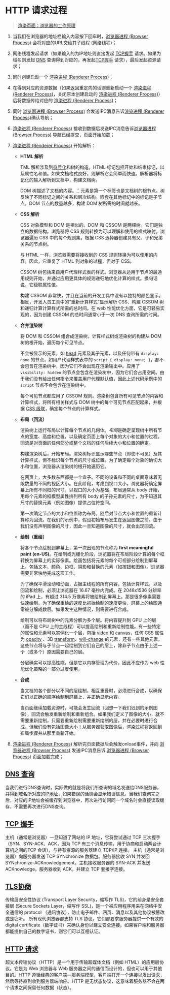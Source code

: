 
# HTTP 请求过程
> [渲染页面：浏览器的工作原理](https://developer.mozilla.org/zh-CN/docs/Web/Performance/How_browsers_work)

1. 当我们在浏览器的地址栏输入内容按下回车时，[浏览器进程 (Browser Process)](../advanced/browserPrinciples#浏览器进程-browser-process) 会将对应的URL交给其子线程 (网络线程)；

2. 网络线程发起请求（如果输入的为IP地址则直接发起 [TCP握手](./RequestProcess#tcp-握手) 请求。如果为域名则发起 [DNS](./RequestProcess#dns-查询) 查询得到对应的，再发起[TCP握手](./RequestProcess#tcp-握手) 请求），最后发起资源请求；

3. 同时创建启动一个 [渲染进程 (Renderer Process)](../advanced/browserPrinciples#渲染进程-renderer-process)；

4. 在得到对应的资源数据（如果返回重定向的话则重新启动一个 [渲染进程 (Renderer Process)](../advanced/browserPrinciples#渲染进程-renderer-process)，关闭原本创建启动的 [渲染进程 (Renderer Process)](../advanced/browserPrinciples#渲染进程-renderer-process)）后将数据传给对应的 [渲染进程 (Renderer Process)](../advanced/browserPrinciples#渲染进程-renderer-process)；

5. 同时 [浏览器进程 (Browser Process)](../advanced/browserPrinciples#浏览器进程-browser-process) 会发送IPC消息告诉[渲染进程 (Renderer Process)](../advanced/browserPrinciples#渲染进程-renderer-process)确认导航；

6. [渲染进程 (Renderer Process)](../advanced/browserPrinciples#渲染进程-renderer-process) 接收到数据后发送IPC消息告诉[浏览器进程 (Browser Process)](../advanced/browserPrinciples#浏览器进程-browser-process) 导航已经提交，页面开始加载；

7. [渲染进程 (Renderer Process)](../advanced/browserPrinciples#渲染进程-renderer-process) 开始解析：

   - **HTML 解析**

     TML 解析涉及到[符号化](https://developer.mozilla.org/zh-CN/docs/Web/API/DOMTokenList)和树的构造。HTML 标记包括开始和结束标记，以及属性名和值。如果文档格式良好，则解析它会简单而快速。解析器将标记化的输入解析到文档中，构建文档树。

     DOM 树描述了文档的内容。[``](https://developer.mozilla.org/zh-CN/docs/Web/HTML/Element/html) 元素是第一个标签也是文档树的根节点。树反映了不同标记之间的关系和层次结构。嵌套在其他标记中的标记是子节点。DOM 节点的数量越多，构建 DOM 树所需的时间就越长。

   - **CSS 解析**

     CSS 对象模型和 DOM 是相似的。DOM 和 CSSOM 是两棵树。它们是独立的数据结构。浏览器将 CSS 规则转换为可以理解和使用的样式映射。浏览器遍历 CSS 中的每个规则集，根据 CSS 选择器创建具有父、子和兄弟关系的节点树。

     与 HTML 一样，浏览器需要将接收到的 CSS 规则转换为可以使用的内容。因此，它重复了 HTML 到对象的过程，但对于 CSS。

     CSSOM 树包括来自用户代理样式表的样式。浏览器从适用于节点的最通用规则开始，并通过应用更具体的规则递归地优化计算的样式。换句话说，它级联属性值。

     构建 CSSOM 非常快，并且在当前的开发工具中没有以独特的颜色显示。相反，开发人员工具中的“重新计算样式”显示解析 CSS、构建 CSSOM 树和递归计算计算样式所需的总时间。在 web 性能优化方面，它是可轻易实现的，因为创建 CSSOM 的总时间通常小于一次 DNS 查询所需的时间。

   - **合并渲染树**

     将 DOM 和 CSSOM 组合成渲染树。计算样式树或渲染树的构建从 DOM 树的根开始，遍历每个可见节点。

     不会被显示的元素，如 [head](https://developer.mozilla.org/zh-CN/docs/Web/HTML/Element/head) 元素及其子元素，以及任何带有 `display: none` 的节点，如用户代理样式表中的 `script { display: none; }`，都不会包含在渲染树中，因为它们不会出现在渲染输出中。应用了 `visibility: hidden` 的节点会包含在渲染树中，因为它们会占用空间。由于我们没有给出任何指令来覆盖用户代理默认值，因此上述代码示例中的 `script` 节点不会包含在渲染树中。

     每个可见节点都应用了 CSSOM 规则。渲染树包含所有可见节点的内容和计算样式，将所有相关样式与 DOM 树中的每个可见节点匹配起来，并根据 [CSS 级联](https://developer.mozilla.org/zh-CN/docs/Web/CSS/Cascade)，确定每个节点的计算样式。

   - **布局（回流）**

     渲染树上运行布局以计算每个节点的几何体。*布局*是确定呈现树中所有节点的宽度、高度和位置，以及确定页面上每个对象的大小和位置的过程。回流是对页面的任何部分或整个文档的任何后续大小和位置的确定。

     构建渲染树后，开始布局。渲染树标识显示哪些节点（即使不可见）及其计算样式，但不标识每个节点的尺寸或位置。为了确定每个对象的确切大小和位置，浏览器从渲染树的根开始遍历它。

     在网页上，大多数东西都是一个盒子。不同的设备和不同的桌面意味着无限数量的不同的视区大小。在此阶段，考虑到视口大小，浏览器将确定屏幕上所有不同框的尺寸。以视口的大小为基础，布局通常从 body 开始，用每个元素的框模型属性排列所有 body 的子孙元素的尺寸，为不知道其尺寸的替换元素（例如图像）提供占位符空间。

     第一次确定节点的大小和位置称为布局。随后对节点大小和位置的重新计算称为回流。在我们的示例中，假设初始布局发生在返回图像之前。由于我们没有声明图像的尺寸，因此一旦知道图像的尺寸，就会出现回流。

   - **绘制（重绘）**

     将各个节点绘制到屏幕上，第一次出现的节点称为 **first meaningful paint (en-US)**。在绘制或光栅化阶段，浏览器将在布局阶段计算的每个框转换为屏幕上的实际像素。绘画包括将元素的每个可视部分绘制到屏幕上，包括文本、颜色、边框、阴影和替换的元素（如按钮和图像）。浏览器需要非常快地完成这项工作。

     为了确保平滑滚动和动画，占据主线程的所有内容，包括计算样式，以及回流和绘制，必须让浏览器在 16.67 毫秒内完成。在 2048x1536 分辨率的 iPad 上，有超过 314.5 万像素将被绘制到屏幕上。那是很多像素需要快速绘制。为了确保重绘的速度比初始绘制的速度更快，屏幕上的绘图通常被分解成数层。如果发生这种情况，则需要进行合成。

     绘制可以将布局树中的元素分解为多个层。将内容提升到 GPU 上的层（而不是 CPU 上的主线程）可以提高绘制和重新绘制性能。有一些特定的属性和元素可以实例化一个层，包括 [video](https://developer.mozilla.org/zh-CN/docs/Web/HTML/Element/video) 和 [canvas](https://developer.mozilla.org/zh-CN/docs/Web/HTML/Element/canvas)，任何 CSS 属性为 [opacity](https://developer.mozilla.org/zh-CN/docs/Web/CSS/opacity) 、3D [transform](https://developer.mozilla.org/zh-CN/docs/Web/CSS/transform)、[will-change](https://developer.mozilla.org/zh-CN/docs/Web/CSS/will-change) 的元素，还有一些其他元素。这些节点将与子节点一起绘制到它们自己的层上，除非子节点由于上述一个（或多个）原因需要自己的层。

     分层确实可以提高性能，但是它以内存管理为代价，因此不应作为 web 性能优化策略的一部分过度使用。

   - **合成**

     当文档的各个部分以不同的层绘制，相互重叠时，必须进行合成，以确保它们以正确的顺序绘制到屏幕上，并正确显示内容。

     当页面继续加载资源时，可能会发生回流（回想一下我们迟到的示例图像），回流会触发重新绘制和重新组合。如果我们定义了图像的大小，就不需要重新绘制，只需要重新绘制需要重新绘制的层，并在必要时进行合成。但我们没有包括图像大小！从服务器获取图像后，渲染过程将返回到布局步骤并从那里重新开始。

8. [渲染进程 (Renderer Process)](../advanced/browserPrinciples#渲染进程-renderer-process) 解析完页面数据后会触发onload事件，并向 [浏览器进程 (Browser Process)](../advanced/browserPrinciples#浏览器进程-browser-process) 发送IPC消息告诉 [浏览器进程 (Browser Process)](../advanced/browserPrinciples#浏览器进程-browser-process) 页面加载完成；


## [DNS 查询](https://developer.mozilla.org/zh-CN/docs/Glossary/DNS)

当我们进行DNS查询时，实际做的就是将我们所查询的域名发送给DNS服务器，并得到域名所对应的[IP地址](https://developer.mozilla.org/zh-CN/docs/Glossary/IP_Address)，如果错误的话则会显示错误信息。当我们查询完之后，对应的IP地址会被缓存到浏览器中，再次进行访问同一个域名时会直接读取缓存，不需要再次进行DNS查询。


## [TCP 握手](https://developer.mozilla.org/en-US/docs/Glossary/TCP_handshake)

主机（通常是浏览器）一旦知道了网站的 IP 地址，它将尝试通过 TCP 三次握手（SYN、SYN-ACK、ACK，因为 TCP 有三个消息传输，用于协商和启动两台计算机之间的TCP 会话），与持有资源的服务器建立 TCP/IP 连接。
主机（通常是浏览器）向服务器发送 TCP SYNchronize 数据包。服务器接收 SYN 并发回 SYNchronize-ACKnowledgement。主机接收服务器的 SYN-ACK 并发送 ACKnowledge。服务器收到 ACK，并建立 TCP 套接字连接。

## [TLS协商](https://developer.mozilla.org/en-US/docs/Glossary/TLS)

传输层安全性协议 (Transport Layer Security，缩写作 TLS)，它的前身是安全套接层 (Secure Sockets Layer，缩写作 SSL)，是一个被应用程序用来在网络中安全通信的 protocol （通讯协议），防止电子邮件、网页、消息以及其他协议被篡改或是窃听。
所有现代浏览器都支持 TLS 协议，它们都要求服务器提供一个有效的digital certificate（数字证书）来确认身份以建立安全连接。如果客户端和服务器都能提供自己的数字证书，则它们可以互相认证。

## [HTTP 请求](https://developer.mozilla.org/zh-CN/docs/Web/HTTP)

超文本传输协议（HTTP）是一个用于传输超媒体文档（例如 HTML）的应用层协议。它是为 Web 浏览器与 Web 服务器之间的通信而设计的，但也可以用于其他目的。HTTP 遵循经典的客户端—服务端模型，客户端打开一个连接以发出请求，然后等待直到收到服务器端响应。HTTP 是无状态协议，这意味着服务器不会在两个请求之间保留任何数据（状态）。
